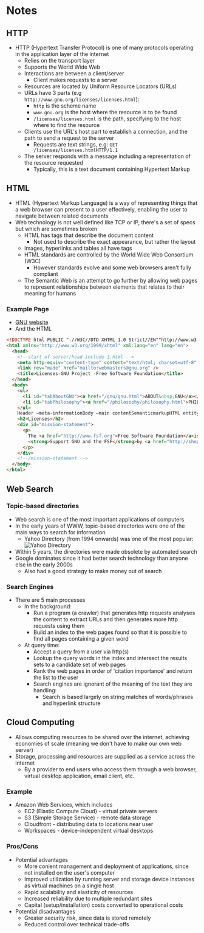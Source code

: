 # Notes

## HTTP

- HTTP (Hypertext Transfer Protocol) is one of many protocols operating in the application layer of the internet
  - Relies on the transport layer
  - Supports the World Wide Web
  - Interactions are between a client/server
    - Client makes requests to a server
  - Resources are located by Uniform Resource Locators (URLs)
  - URLs have 3 parts (e.g `http://www.gnu.org/licenses/licenses.html`):
    - `http` is the scheme name
    - `www.gnu.org` is the host where the resource is to be found
    - `/licenses/licenses.html` is the path, specifying to the host where to find the resource
  - Clients use the URL's host part to establish a connection, and the path to send a request to the server
    - Requests are text strings, e.g: `GET /licenses/licenses.htmlHTTP/1.1`
  - The server responds with a message including a representation of the resource requested
    - Typically, this is a text document containing Hypertext Markup

## HTML

- HTML (Hypertext Markup Language) is a way of representing things that a web browser can present to a user effectively, enabling the user to navigate between related documents
- Web technology is not well defined like TCP or IP, there's a set of specs but which are sometimes broken
  - HTML has tags that describe the document content
    - Not used to describe the exact appearance, but rather the layout
  - Images, hyperlinks and tables all have tags
  - HTML standards are controlled by the World Wide Web Consortium (W3C)
    - However standards evolve and some web browsers aren't fully compliant
  - The Semantic Web is an attempt to go further by allowing web pages to represent relationships between elements that relates to their meaning for humans

### Example Page

- [GNU website](http://www.gnu.org/licenses/licenses.html)
- And the HTML

```html
<!DOCTYPE html PUBLIC "-//W3C//DTD XHTML 1.0 Strict//EN""http://www.w3.org/TR/xhtml1/DTD/xhtml1-strict.dtd">
<html xmlns="http://www.w3.org/1999/xhtml" xml:lang="en" lang="en">
  <head>
    <!--start of server/head-include-1.html -->
    <meta http-equiv="content-type" content="text/html; charset=utf-8" />
    <link rev="made" href="mailto:webmasters@gnu.org" />
    <title>Licenses-GNU Project -Free Software Foundation</title>
  </head>
  <body>
    <ul>
      <li id="tabAboutGNU"><a href="/gnu/gnu.html">ABOUT&nbsp;GNU</a></li>
      <li id="tabPhilosophy"><a href="/philosophy/philosophy.html">PHILOSOPHY</a></li>
    </ul>
    Header —meta-informationBody —main contentSemanticmarkupHTML entity 6of 9
    <h2>Licenses</h2>
    <div id="mission-statement">
      <p>
        The <a href="http://www.fsf.org">Free Software Foundation</a>is the principal organizational sponsor of the GNU Operating System.
        <strong>Support GNU and the FSF</strong>by <a href="http://shop.fsf.org/">buying manuals and gear</a>,
      </p>
    </div>
    <!--/mission-statement -->
  </body>
</html>
```

## Web Search

### Topic-based directories

- Web search is one of the most important applications of computers
- In the early years of WWW, topic-based directories were one of the main ways to search for information
  - Yahoo Directory (from 1994 onwards) was one of the most popular:
    ![Yahoo Directory](https://i.imgur.com/OwMdXa7.png)
- Within 5 years, the directories were made obsolete by automated search
- Google dominates since it had better search technology than anyone else in the early 2000s
  - Also had a good strategy to make money out of search

### Search Engines

- There are 5 main processes
  - In the background:
    - Run a program (a crawler) that generates http requests analyses the content to extract URLs and then generates more http requests using them
    - Build an index to the web pages found so that it is possible to find all pages containing a given word
  - At query time:
    - Accept a query from a user via http(s)
    - Lookup the query words in the index and intersect the results sets to a candidate set of web pages
    - Rank the web pages in order of 'citation importance' and return the list to the user
    - Search engines are ignorant of the meaning of the text they are handling:
      - Search is based largely on string matches of words/phrases and hyperlink structure

## Cloud Computing

- Allows computing resources to be shared over the internet, achieving economies of scale (meaning we don't have to make our own web server)
- Storage, processing and resources are supplied as a service across the internet
  - By a provider to end users who access them through a web browser, virtual desktop application, email client, etc.

### Example

- Amazon Web Services, which includes
  - EC2 (Elastic Compute Cloud) - virtual private servers
  - S3 (Simple Storage Service) - remote data storage
  - Cloudfront - distributing data to locations near user
  - Workspaces - device-independent virtual desktops

### Pros/Cons

- Potential advantages
  - More conient management and deployment of applications, since not installed on the user's computer
  - Improved utilization by running server and storage device instances as virtual machines on a single host
  - Rapid scalability and elasticity of resources
  - Increased reliability due to multiple redundant sites
  - Capital (setup/installation) costs converted to operational costs
- Potential disadvantages
  - Greater security risk, since data is stored remotely
  - Reduced control over technical trade-offs
